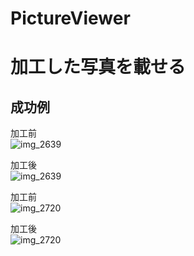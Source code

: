 # PictureViewer

<h1>加工した写真を載せる</h1>
<h2>成功例</h2>

加工前<BR>
 ![img_2639](https://user-images.githubusercontent.com/29031020/31760803-db225aaa-b4f0-11e7-8700-9f31d67b1bd4.JPG)

加工後<BR>
 ![img_2639](https://user-images.githubusercontent.com/29031020/31760838-fb73b88a-b4f0-11e7-8e09-0712ec37df9d.png)


加工前<BR>
 ![img_2720](https://user-images.githubusercontent.com/29031020/31761042-9a5b28f2-b4f1-11e7-978f-198aff742309.JPG)
  
加工後<BR>
 ![img_2720](https://user-images.githubusercontent.com/29031020/31761014-7d27f99a-b4f1-11e7-8348-f752540f29bc.png)
